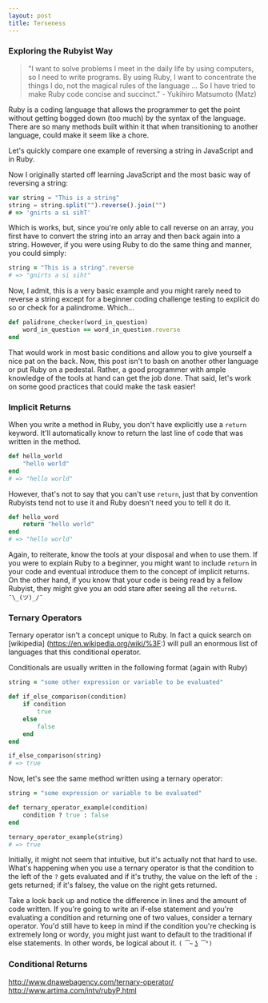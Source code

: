 ```yaml
---
layout: post
title: Terseness
---
```


### Exploring the Rubyist Way
>"I want to solve problems I meet in the daily life by using computers, so I need to write programs. By using Ruby, I want to concentrate the things I do, not the magical rules of the language ... So I have tried to make Ruby code concise and succinct." - Yukihiro Matsumoto (Matz)

Ruby is a coding language that allows the programmer to get the point without getting bogged down (too much) by the syntax of the language. There are so many methods built within it that when transitioning to another language, could make it seem like a chore.

Let's quickly compare one example of reversing a string in JavaScript and in Ruby.

Now I originally started off learning JavaScript and the most basic way of reversing a string:  

```JavaScript
var string = "This is a string"
string = string.split("").reverse().join("")
# => 'gnirts a si sihT'
```
Which is works, but, since you're only able to call reverse on an array, you first have to convert the string into an array and then back again into a string. However, if you were using Ruby to do the same thing and manner, you could simply:  

```ruby
string = "This is a string".reverse
# => "gnirts a si siht"
```
Now, I admit, this is a very basic example and you might rarely need to reverse a string except for a beginner coding challenge testing to explicit do so or check for a palindrome. Which...

```ruby
def palidrone_checker(word_in_question)
	word_in_question == word_in_question.reverse
end

```
That would work in most basic conditions and allow you to give yourself a nice pat on the back. Now, this post isn't to bash on another other language or put Ruby on a pedestal. Rather, a good programmer with ample knowledge of the tools at hand can get the job done. That said, let's work on some good practices that could make the task easier!

### Implicit Returns
When you write a method in Ruby, you don't have explicitly use a `return` keyword. It'll automatically know to return the last line of code that was written in the method.

~~~ruby
def hello_world
	"hello world"
end
# => "hello world"
~~~
However, that's not to say that you can't use `return`, just that by convention Rubyists tend not to use it and Ruby doesn't need you to tell it do it.

```ruby
def hello_word
	return "hello world"
end
# => "hello world"
```
Again, to reiterate, know the tools at your disposal and when to use them. If you were to explain Ruby to a beginner, you might want to include `return` in your code and eventual introduce them to the concept of implicit returns. On the other hand, if you know that your code is being read by a fellow Rubyist, they might give you an odd stare after seeing all the `return`s. `¯\_(ツ)_/¯`

### Ternary Operators
Ternary operator isn't a concept unique to Ruby. In fact a quick search on [wikipedia] (https://en.wikipedia.org/wiki/%3F:) will pull an enormous list of languages that this conditional operator.

Conditionals are usually written in the following format (again with Ruby)

~~~ruby
string = "some other expression or variable to be evaluated"

def if_else_comparison(condition)
	if condition
		true
	else
		false
	end
end

if_else_comparison(string)
# => true
~~~

Now, let's see the same method written using a ternary operator:

~~~ruby
string = "some expression or variable to be evaluated"

def ternary_operator_example(condition)
	condition ? true : false
end

ternary_operator_example(string)
# => true
~~~

Initially, it might not seem that intuitive, but it's actually not that hard to use. What's happening when you use a ternary operator is that the condition to the left of the `?` gets evaluated and if it's truthy, the value on the left of the `:` gets returned; if it's falsey, the value on the right gets returned.


Take a look back up and notice the difference in lines and the amount of code written. If you're going to write an if-else statement and you're evaluating a condition and returning one of two values, consider a ternary operator. You'd still have to keep in mind if the condition you're checking is extremely long or wordy, you might just want to default to the traditional if else statements. In other words, be logical about it. `( ͡~ ͜ʖ ͡°)`

### Conditional Returns





http://www.dnawebagency.com/ternary-operator/
http://www.artima.com/intv/rubyP.html
